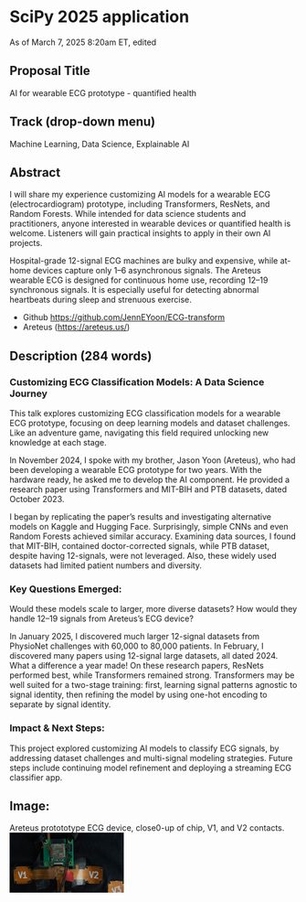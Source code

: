 # SciPy 2025 application   
As of March 7, 2025 8:20am ET, edited  

## Proposal Title  
AI for wearable ECG prototype - quantified health

## Track (drop-down menu) 
Machine Learning, Data Science, Explainable AI  

## Abstract  
I will share my experience customizing AI models for a wearable ECG (electrocardiogram) prototype, including Transformers, ResNets, and Random Forests. While intended for data science students and practitioners, anyone interested in wearable devices or quantified health is welcome. Listeners will gain practical insights to apply in their own AI projects.  

Hospital-grade 12-signal ECG machines are bulky and expensive, while at-home devices capture only 1–6 asynchronous signals. The Areteus wearable ECG is designed for continuous home use, recording 12–19 synchronous signals. It is especially useful for detecting abnormal heartbeats during sleep and strenuous exercise.   
 
  * Github https://github.com/JennEYoon/ECG-transform  
  * Areteus (https://areteus.us/)

## Description (284 words)

### Customizing ECG Classification Models: A Data Science Journey   
This talk explores customizing ECG classification models for a wearable ECG prototype, focusing on deep learning models and dataset challenges. Like an adventure game, navigating this field required unlocking new knowledge at each stage.   
 
In November 2024, I spoke with my brother, Jason Yoon (Areteus), who had been developing a wearable ECG prototype for two years. With the hardware ready, he asked me to develop the AI component. He provided a research paper using Transformers and MIT-BIH and PTB datasets, dated October 2023.   
 
I began by replicating the paper’s results and investigating alternative models on Kaggle and Hugging Face. Surprisingly, simple CNNs and even Random Forests achieved similar accuracy. Examining data sources, I found that MIT-BIH, contained doctor-corrected signals, while PTB dataset, despite having 12-signals, were not leveraged. Also, these widely used datasets had limited patient numbers and diversity.   
 
### Key Questions Emerged:   
Would these models scale to larger, more diverse datasets? How would they handle 12–19 signals from Areteus’s ECG device?  
 
In January 2025, I discovered much larger 12-signal datasets from PhysioNet challenges with 60,000 to 80,000 patients. In February, I discovered many papers using 12-signal large datasets, all dated 2024. What a difference a year made! On these research papers, ResNets performed best, while Transformers remained strong. Transformers may be well suited for a two-stage training: first, learning signal patterns agnostic to signal identity, then refining the model by using one-hot encoding to separate by signal identity.  
 
### Impact & Next Steps:   
This project explored customizing AI models to classify ECG signals, by addressing dataset challenges and multi-signal modeling strategies. Future steps include continuing model refinement and deploying a streaming ECG classifier app.  

## Image:  
Areteus protototype ECG device, close0-up of chip, V1, and V2 contacts.    
<img src="https://github.com/JennEYoon/ECG-transform/blob/main/images/ECG-device-sm.png" width=200px >

